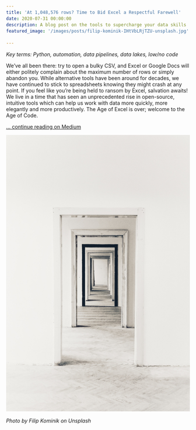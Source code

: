 ```yaml
---
title: 'At 1,048,576 rows? Time to Bid Excel a Respectful Farewell'
date: 2020-07-31 00:00:00
description: A blog post on the tools to supercharge your data skills
featured_image: '/images/posts/filip-kominik-IHtVbLRjTZU-unsplash.jpg'

---
```

_Key terms: Python, automation, data pipelines, data lakes, low/no code_

We’ve all been there: try to open a bulky CSV, and Excel or Google Docs will 
either politely complain about the maximum number of rows or simply abandon you.
While alternative tools have been around for decades, we have continued to stick
to spreadsheets knowing they might crash at any point. If you feel like you’re 
being held to ransom by Excel, salvation awaits! We live in a time that has seen
an unprecedented rise in open-source, intuitive tools which can help us work 
with data more quickly, more elegantly and more productively. The Age of Excel 
is over; welcome to the Age of Code.

[... continue reading on Medium](https://blog.decoded.com/at-1-048-576-rows-time-to-bid-excel-a-respectful-farewell-fd1e56f63772)

![Photo by Filip Kominik on Unsplash](/images/posts/filip-kominik-IHtVbLRjTZU-unsplash.jpg)

_Photo by Filip Kominik on Unsplash_